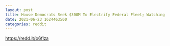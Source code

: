 ```yaml
--- 
layout: post 
title: House Democrats Seek $300M To Electrify Federal Fleet; Watching Shares Of Electric Vehicle Companies 
date: 2021-06-23 1624463560 
categories: reddit 
--- 
```

https://redd.it/o6flza